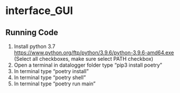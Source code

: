 # interface_GUI
## Running Code
1.	Install python 3.7  
https://www.python.org/ftp/python/3.9.6/python-3.9.6-amd64.exe
(Select all checkboxes, make sure select PATH checkbox)
2.	Open a terminal in datalogger folder type “pip3 install poetry”
3.	In terminal type “poetry install”
4.	In terminal type “poetry shell”
5.	In terminal type “poetry run main”

